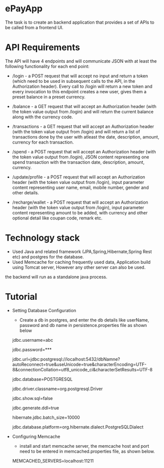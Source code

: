 # ePayApp
The task is to create an backend application that provides a set of APIs to be called from a frontend UI.
# API Requirements
The API will have 4 endpoints and will communicate JSON with at least the following functionality for each end point:

* /login -  a POST request that will accept no input and return a token (which need to be used in subsequent calls to the API, in the Authorization header). Every call  to /login will return a new token and every invocation to this endpoint creates a new user, gives them a preset balance in a preset currency. 

* /balance -  a GET request that will accept an Authorization header (with the token value output from /login) and  will return the current balance along with the currency code.

* /transactions - a GET request that will accept an Authorization header (with the token value output from /login) and  will return a list of transactions done by the user with atleast the date, description, amount, currency for each transaction.

* /spend - a POST request that will accept an Authorization header (with the token value output from /login), JSON content representing one spend transaction with the transaction date, description, amount, currency.

* /update/profile - a POST request that will accept an Authorization header (with the token value output from /login),  input parameter  content representing user name, email, mobile number, gender and other details.

* /recharge/wallet - a POST request that will accept an Authorization header (with the token value output from /login),  input parameter  content representing amount to be added, with currency and other optional detail like coupan code, remark etc.

# Technology stack

* Used Java and related framework (JPA,Spring,Hibernate,Spring Rest etc) and postgres for the database. 
* Used Memcache for caching frequently used data, Application build using Tomcat server, However any other server can also be used.

the backend will run as a standalone java process. 

# Tutorial

* Setting Database Configuration
  + Create a db in postgres, and enter the db details like userName, password and db name in persistence.properties file as shown below

  jdbc.username=abc
  
  jdbc.password=***
  
  jdbc.url=jdbc:postgresql://localhost:5432/dbNamne?autoReconnect=true&useUnicode=true&characterEncoding=UTF-   8&connectionCollation=utf8_unicode_ci&characterSetResults=UTF-8
  
  jdbc.database=POSTGRESQL
  
  jdbc.driver.classname=org.postgresql.Driver
  
  jdbc.show.sql=false
  
  jdbc.generate.ddl=true
  
  hibernate.jdbc.batch_size=10000
  
  jdbc.database.platform=org.hibernate.dialect.PostgreSQLDialect
  
* Configuring Memcache
  + install and start memcache server, the memcache host and port need to be entered in memcached.properties file, as shown below.
  
  MEMCACHED_SERVERS=localhost:11211
  


